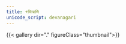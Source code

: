 ```yaml
---
title: +चित्राणि
unicode_script: devanagari
---
```


{{< gallery dir="." figureClass="thumbnail">}}
